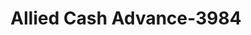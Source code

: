 ---
f_zip-code: 86314
f_state-code: AZ
title: Allied Cash Advance-3984
f_phone: 928-772-1290
f_city-only: Prescott Valley
f_address: 3140 N Glassford Hill Rd Prescott Valley
f_location-unique-id: '3984'
slug: allied-cash-advance-3984
updated-on: '2024-05-30T13:46:58.046Z'
created-on: '2024-05-30T13:36:59.803Z'
published-on: '2024-05-30T13:54:32.469Z'
f_city-state: cms/city/prescott-valley-az.md
f_company: cms/company/allied-cash-advance.md
f_state: cms/state/arizona.md
layout: '[payday-loan].html'
tags: payday-loan
---